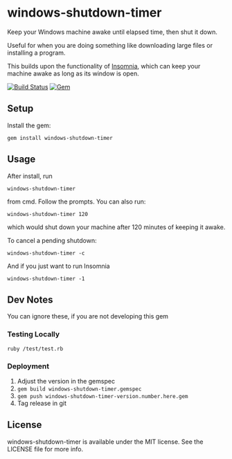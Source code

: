 # windows-shutdown-timer
Keep your Windows machine awake until elapsed time, then shut it down.

Useful for when you are doing something like downloading large files or installing a program.

This builds upon the functionality of [Insomnia](https://dlaa.me/Insomnia/), which can keep your machine awake as long as its window is open.

[![Build Status](https://travis-ci.org/Jawnnypoo/windows-shutdown-timer.svg?branch=master)](https://travis-ci.org/Jawnnypoo/windows-shutdown-timer)
[![Gem](https://img.shields.io/gem/v/windows-shutdown-timer.svg)](https://rubygems.org/gems/windows-shutdown-timer)

## Setup
Install the gem:
```
gem install windows-shutdown-timer
```

## Usage
After install, run
```
windows-shutdown-timer
```
from cmd. Follow the prompts. You can also run:
```
windows-shutdown-timer 120
```
which would shut down your machine after 120 minutes of keeping it awake.

To cancel a pending shutdown:
```
windows-shutdown-timer -c
```
And if you just want to run Insomnia
```
windows-shutdown-timer -1
```

## Dev Notes
You can ignore these, if you are not developing this gem

### Testing Locally
```
ruby /test/test.rb
```

### Deployment
1. Adjust the version in the gemspec
2. `gem build windows-shutdown-timer.gemspec`
3. `gem push windows-shutdown-timer-version.number.here.gem`
4. Tag release in git

## License

windows-shutdown-timer is available under the MIT license. See the LICENSE file for more info.
